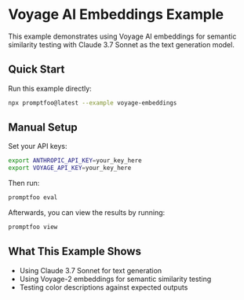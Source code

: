 # Voyage AI Embeddings Example

This example demonstrates using Voyage AI embeddings for semantic similarity testing with Claude 3.7 Sonnet as the text generation model.

## Quick Start

Run this example directly:

```sh
npx promptfoo@latest --example voyage-embeddings
```

## Manual Setup

Set your API keys:

```sh
export ANTHROPIC_API_KEY=your_key_here
export VOYAGE_API_KEY=your_key_here
```

Then run:

```sh
promptfoo eval
```

Afterwards, you can view the results by running:

```sh
promptfoo view
```

## What This Example Shows

- Using Claude 3.7 Sonnet for text generation
- Using Voyage-2 embeddings for semantic similarity testing
- Testing color descriptions against expected outputs
